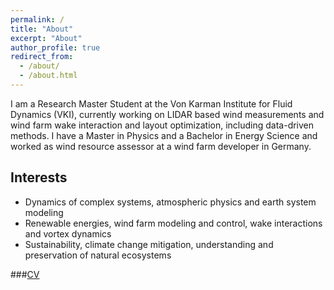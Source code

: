 ```yaml
---
permalink: /
title: "About"
excerpt: "About"
author_profile: true
redirect_from: 
  - /about/
  - /about.html
---
```


I am a Research Master Student at the Von Karman Institute for Fluid Dynamics (VKI), currently working on LIDAR based wind measurements and wind farm wake interaction and layout optimization, including data-driven methods. I have a Master in Physics and a Bachelor in Energy Science and worked as wind resource assessor at a wind farm developer in Germany.

## Interests

- Dynamics of complex systems, atmospheric physics and earth system modeling
- Renewable energies, wind farm modeling and control, wake interactions and vortex dynamics
- Sustainability, climate change mitigation, understanding and preservation of natural ecosystems

###[CV](https://jankbohrer.github.io/cv/)
